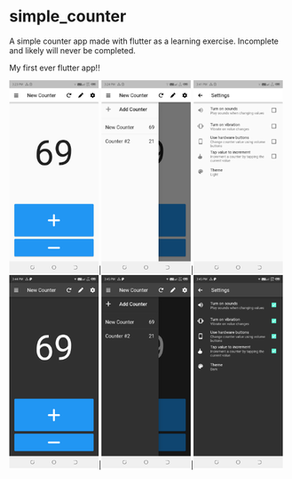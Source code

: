# simple_counter
A simple counter app made with flutter as a learning exercise. Incomplete and likely will never be completed. 

My first ever flutter app!!

<img src="screenshots/1.png" width="32%" />|<img src="screenshots/2.png" width="32%" />|<img src="screenshots/3.png" width="32%" />
<img src="screenshots/4.png" width="32%" />|<img src="screenshots/5.png" width="32%" />|<img src="screenshots/6.png" width="32%" />
